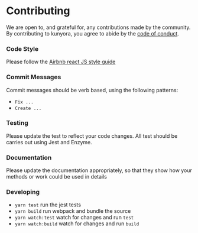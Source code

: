 # Contributing

We are open to, and grateful for, any contributions made by the community. By contributing to kunyora, you agree to abide by the [code of conduct](https://github.com/kayslay/kunyora/blob/master/CODE_OF_CONDUCT.md).

### Code Style

Please follow the [Airbnb react JS style guide](https://github.com/airbnb/javascript/tree/master/react)

### Commit Messages

Commit messages should be verb based, using the following patterns:

* `Fix ...`
* `Create ...`

### Testing

Please update the test to reflect your code changes. All test should be carries out using Jest and Enzyme.

### Documentation

Please update the documentation appropriately, so that they show how your methods or work could be used in details

### Developing

* `yarn test` run the jest tests
* `yarn build` run webpack and bundle the source
* `yarn watch:test` watch for changes and run `test`
* `yarn watch:build` watch for changes and run `build`
